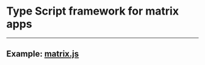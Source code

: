 # Type Script framework for matrix apps
---
## Example: [matrix.js](https://vyacheslove-lishchnksy.github.io/matrix.js/)
